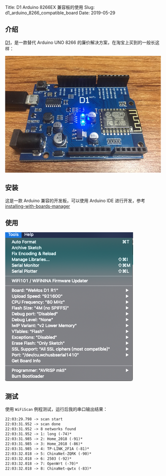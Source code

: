 Title: D1 Arduino 8266EX 兼容板的使用
Slug: d1_arduino_8266_compatible_board
Date: 2019-05-29

## 介绍
[D1](https://wiki.wemos.cc/products:d1:d1#technical_specs)，是一款替代 Arduino UNO 8266 的廉价解决方案，在淘宝上买到的一般长这样：

![D1](images/arduino/d1.jpg)


## 安装
这是一款 Arduino 兼容的开发板，可以使用 Arduino IDE 进行开发，参考 [installing-with-boards-manager](https://github.com/esp8266/Arduino#installing-with-boards-manager)

## 使用
![在 macOS Arduino 上的使用参数](images/arduino/d1_arduino_setup.png)

## 测试
使用 `WiFiScan` 例程测试，运行后我的串口输出结果：
```
22:03:29.798 -> scan start
22:03:31.952 -> scan done
22:03:31.952 -> 8 networks found
22:03:31.952 -> 1: long (-74)*
22:03:31.985 -> 2: Home_2018 (-91)*
22:03:31.985 -> 3: Home_2018 (-86)*
22:03:31.985 -> 4: TP-LINK_2F1A (-81)*
22:03:32.018 -> 5: ChinaNet-ZQRK (-90)*
22:03:32.018 -> 6: 2503 (-92)*
22:03:32.018 -> 7: OpenWrt (-70)*
22:03:32.018 -> 8: ChinaNet-qwtx (-83)*
```